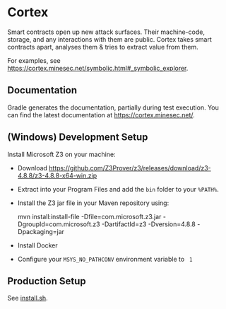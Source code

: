 # Cortex

Smart contracts open up new attack surfaces. Their machine-code, storage, and any interactions with them are public. Cortex takes smart contracts apart, analyses them & tries to extract value from them.

For examples, see https://cortex.minesec.net/symbolic.html#_symbolic_explorer.

## Documentation

Gradle generates the documentation, partially during test execution.
You can find the latest documentation at https://cortex.minesec.net/.

## (Windows) Development Setup

Install Microsoft Z3 on your machine:
- Download https://github.com/Z3Prover/z3/releases/download/z3-4.8.8/z3-4.8.8-x64-win.zip
- Extract into your Program Files and add the `bin` folder to your `%PATH%`.
- Install the Z3 jar file in your Maven repository using:

    
    mvn install:install-file -Dfile=com.microsoft.z3.jar -DgroupId=com.microsoft.z3 -DartifactId=z3 -Dversion=4.8.8 -Dpackaging=jar

- Install Docker
- Configure your `MSYS_NO_PATHCONV` environment variable to ` 1`

## Production Setup

See [install.sh](./install.sh).
